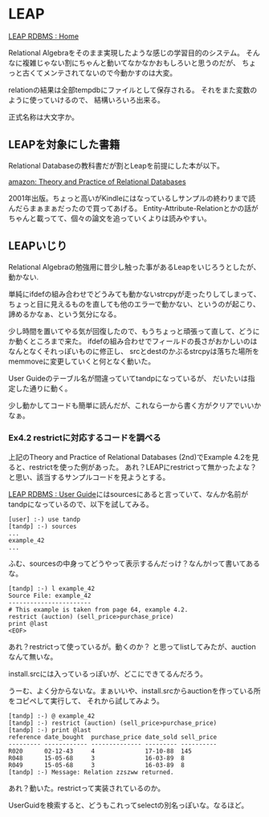 # LEAP

[LEAP RDBMS : Home](http://leap.sourceforge.net/)

Relational Algebraをそのまま実現したような感じの学習目的のシステム。
そんなに複雑じゃない割にちゃんと動いてなかなかおもしろいと思うのだが、
ちょっと古くてメンテされてないので今動かすのは大変。

relationの結果は全部tempdbにファイルとして保存される。
それをまた変数のように使っていけるので、
結構いろいろ出来る。

正式名称は大文字か。

## LEAPを対象にした書籍

Relational Databaseの教科書だが割とLeapを前提にした本が以下。

[amazon: Theory and Practice of Relational Databases](https://amzn.to/4efujw1)

2001年出版。ちょっと高いがKindleにはなっているしサンプルの終わりまで読んだらまぁまぁだったので買ってあげる。
Entity-Attribute-Relationとかの話がちゃんと載ってて、個々の論文を追っていくよりは読みやすい。

## LEAPいじり

Relational Algebraの勉強用に昔少し触った事があるLeapをいじろうとしたが、動かない.

単純にifdefの組み合わせでどうみても動かないstrcpyが走ったりしてしまって、
ちょっと目に見えるものを直しても他のエラーで動かない、というのが起こり、諦めるかなぁ、という気分になる。

少し時間を置いてやる気が回復したので、もうちょっと頑張って直して、どうにか動くところまで来た。
ifdefの組み合わせでフィールドの長さがおかしいのはなんとなくそれっぽいものに修正し、
srcとdestのかぶるstrcpyは落ちた場所をmemmoveに変更していくと何となく動いた。

User Guideのテーブル名が間違っていてtandpになっているが、
だいたいは指定した通りに動く。

少し動かしてコードも簡単に読んだが、これなら一から書く方がクリアでいいかなぁ。

### Ex4.2 restrictに対応するコードを調べる

上記のTheory and Practice of Relational Databases (2nd)でExample 4.2を見ると、restrictを使った例があった。
あれ？LEAPにrestrictって無かったよな？と思い、該当するサンプルコードを見ようとする。

[LEAP RDBMS : User Guide](http://leap.sourceforge.net/page3.html)にはsourcesにあると言っていて、なんか名前がtandpになっているので、以下を試してみる。

```
[user] :-) use tandp
[tandp] :-) sources
...
example_42
...
```

ふむ、sourcesの中身ってどうやって表示するんだっけ？なんかlって書いてあるな。

```
[tandp] :-) l example_42
Source File: example_42
-----------------------
# This example is taken from page 64, example 4.2.
restrict (auction) (sell_price>purchase_price)
print @last
<EOF>
```

あれ？restrictって使っているが。動くのか？
と思ってlistしてみたが、auctionなんて無いな。

install.srcには入っているっぽいが、どこにできてるんだろう。

うーむ、よく分からないな。まぁいいや、install.srcからauctionを作っている所をコピペして実行して、
それから試してみよう。

```
[tandp] :-) @ example_42
[tandp] :-) restrict (auction) (sell_price>purchase_price)
[tandp] :-) print @last
reference date_bought  purchase_price date_sold sell_price
--------- ------------ -------------- --------- ----------
R020      02-12-43     4              17-10-88  145
R048      15-05-68     3              16-03-89  8
R049      15-05-68     3              16-03-89  8
[tandp] :-) Message: Relation zzszww returned.
```

あれ？動いた。restrictって実装されているのか。

UserGuidを検索すると、どうもこれってselectの別名っぽいな。なるほど。